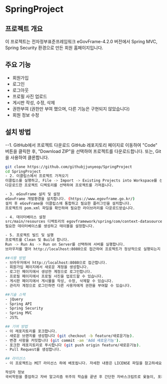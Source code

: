 # SpringProject

## 프로젝트 개요
이 프로젝트는 전자정부표준프레임워크 eGovFrame-4.2.0 버전에서 Spring MVC, Spring Security 환경으로 만든 회원 홈페이지입니다.

## 주요 기능
- 회원가입
- 로그인
- 로그아웃
- 프로필 사진 업로드
- 게시판 작성, 수정, 삭제
- 권한부여 (권한만 부여 했으며, 다른 기능은 구현되지 않았습니다)
- 회원 정보 수정

## 설치 방법
--1. GitHub에서 프로젝트 다운로드
GitHub 레포지토리 페이지로 이동하여 "Code" 버튼을 클릭한 후, "Download ZIP"을 선택하여 프로젝트를 다운로드합니다.
또는, Git을 사용하여 클론합니다.

```sh
git clone https://github.com/githubjjunyeop/SpringProject
cd SpringProject
- 2. 이클립스에서 프로젝트 가져오기
이클립스를 실행하고, File -> Import -> Existing Projects into Workspace를 선택합니다.
다운로드한 프로젝트 디렉토리를 선택하여 프로젝트를 가져옵니다.

- 3. eGovFrame 설치 및 설정
eGovFrame 개발환경을 설치합니다. (https://www.egovframe.go.kr/)
설치 후 eGovFrame을 이클립스에 통합하고 필요한 플러그인을 설치합니다.
프로젝트의 pom.xml 파일을 확인하여 필요한 라이브러리를 다운로드받습니다.

- 4. 데이터베이스 설정
src/main/resources 디렉토리의 egovframework/spring/com/context-datasource.xml 파일을 열어 데이터베이스 연결 정보를 설정합니다.
필요한 데이터베이스를 생성하고 테이블을 설정합니다.

- 5. 프로젝트 빌드 및 실행
프로젝트를 Clean 및 Build 합니다.
Run -> Run As -> Run on Server를 선택하여 서버를 실행합니다.
브라우저를 열어 http://localhost:8080으로 접근하여 프로젝트가 정상적으로 실행되는지 확인합니다.

##사용 방법
- 브라우저에서 http://localhost:8080으로 접근합니다.
- 회원가입 페이지에서 새로운 계정을 생성합니다.
- 로그인 페이지에서 생성한 계정으로 로그인합니다.
- 프로필 페이지에서 프로필 사진을 업로드할 수 있습니다.
- 게시판 페이지에서 게시물을 작성, 수정, 삭제할 수 있습니다.
- 관리자 계정으로 로그인하면 다른 사용자에게 권한을 부여할 수 있습니다.

##기술 스택
- jQuery
- Spring API
- Spring Security
- Spring MVC
- JSTL

## 기여 방법
- 이 레포지토리를 포크합니다.
- 새로운 브랜치를 생성합니다 (git checkout -b feature/새로운기능).
- 변경 사항을 커밋합니다 (git commit -am 'Add 새로운기능').
- 포크한 레포지토리로 푸시합니다 (git push origin feature/새로운기능).
- Pull Request를 생성합니다.

## 라이선스
- 이 프로젝트는 MIT 라이선스 하에 배포됩니다. 자세한 내용은 LICENSE 파일을 참고하세요.

작성자 정보
국비학원을 졸업하고 자바 알고리즘 위주의 학습을 끝낸 후 간단한 자바스크립트로 윷놀이, 포커, 오목을 구현하였습니다. 졸업 후에는 Spring 학습을 꾸준히 하고 있습니다.

